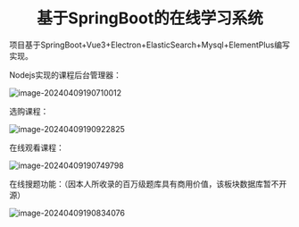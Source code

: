 <h1 style='text-align:center'>基于SpringBoot的在线学习系统</h1>

项目基于SpringBoot+Vue3+Electron+ElasticSearch+Mysql+ElementPlus编写实现。

Nodejs实现的课程后台管理器：

![image-20240409190710012](https://wqby-1304194722.cos.ap-nanjing.myqcloud.com/img/image-20240409190710012.png)

选购课程：

![image-20240409190922825](https://wqby-1304194722.cos.ap-nanjing.myqcloud.com/img/image-20240409190922825.png)

在线观看课程：

![image-20240409190749798](https://wqby-1304194722.cos.ap-nanjing.myqcloud.com/img/image-20240409190749798.png)

在线搜题功能：（因本人所收录的百万级题库具有商用价值，该板块数据库暂不开源）

![image-20240409190834076](https://wqby-1304194722.cos.ap-nanjing.myqcloud.com/img/image-20240409190834076.png)